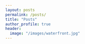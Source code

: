 ```yaml
---
layout: posts
permalink: /posts/
title: "Posts"
author_profile: true
header:
  image: "/images/waterfront.jpg"
---
```



